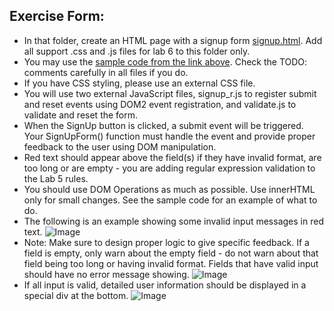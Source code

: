 ## Exercise Form:
- In that folder, create an HTML page with a signup form [signup.html](https://www.cs.uregina.ca/Links/class-info/215/dom2/lab6_JSDOM_Manipulations/signup.html). Add all support .css and .js files for lab 6 to this folder only.
- You may use the [sample code from the link above](https://www.cs.uregina.ca/Links/class-info/215/dom2/lab6_JSDOM_Manipulations/signup.html). Check the TODO: comments carefully in all files if you do.
- If you have CSS styling, please use an external CSS file.
- You will use two external JavaScript files, signup_r.js to register submit and reset events using DOM2 event registration, and validate.js to validate and reset the form.
- When the SignUp button is clicked, a submit event will be triggered. Your SignUpForm() function must handle the event and provide proper feedback to the user using DOM manipulation.
- Red text should appear above the field(s) if they have invalid format, are too long or are empty - you are adding regular expression validation to the Lab 5 rules.
- You should use DOM Operations as much as possible. Use innerHTML only for small changes. See the sample code for an example of what to do.
- The following is an example showing some invalid input messages in red text.
![Image](https://user-images.githubusercontent.com/93907879/192502332-6987e9c8-aaa8-487a-93d1-41b490d46bd7.png)
- Note: Make sure to design proper logic to give specific feedback. If a field is empty, only warn about the empty field - do not warn about that field being too long or having invalid format. Fields that have valid input should have no error message showing.
![Image](https://user-images.githubusercontent.com/93907879/192502423-1c69a6fe-4f89-4770-9e20-a8045af82edc.png)
- If all input is valid, detailed user information should be displayed in a special div at the bottom.
![Image](https://user-images.githubusercontent.com/93907879/192502512-ddca1a0d-1fcb-4d63-a331-3773105b9d40.png)

